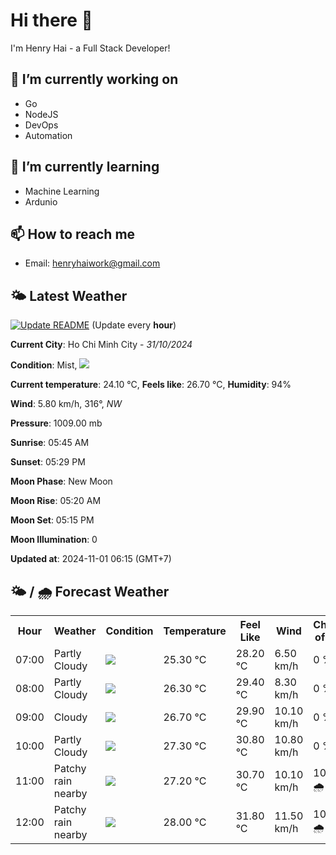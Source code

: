 # Hi there 👋

I'm Henry Hai - a Full Stack Developer!

## 🔭 I’m currently working on

- Go
- NodeJS
- DevOps
- Automation

## 🌱 I’m currently learning

- Machine Learning
- Ardunio

## 📫 How to reach me

- Email: <henryhaiwork@gmail.com>

## 🌤️ Latest Weather
[![Update README](https://github.com/henry0hai/henry0hai/actions/workflows/udpateReadme.yml/badge.svg)](https://github.com/henry0hai/henry0hai/actions/workflows/udpateReadme.yml)
(Update every **hour**)
<!-- CURRENT_WEATHER:START -->
**Current City**: Ho Chi Minh City - *31/10/2024*

**Condition**: Mist, <img src="https://cdn.weatherapi.com/weather/64x64/day/143.png"/>

**Current temperature**: 24.10 °C, **Feels like**: 26.70 °C, **Humidity**: 94%

**Wind**: 5.80 km/h, 316°, *NW*

**Pressure**: 1009.00 mb

**Sunrise**: 05:45 AM

**Sunset**: 05:29 PM

**Moon Phase**: New Moon

**Moon Rise**: 05:20 AM

**Moon Set**: 05:15 PM

**Moon Illumination**: 0

**Updated at**: 2024-11-01 06:15 (GMT+7)<!-- CURRENT_WEATHER:END -->

## 🌤️ / 🌧️ Forecast Weather
<!-- FORECAST_WEATHER:START -->
<table>
		<tr>
			<th>Hour</th>
			<th>Weather</th>
			<th>Condition</th>
			<th>Temperature</th>
			<th>Feel Like</th>
			<th>Wind</th>
			<th>Chance of Rain</th>
		</tr>
				<tr>
					<td>07:00</td>
					<td>Partly Cloudy </td>
					<td><img src='https://cdn.weatherapi.com/weather/64x64/day/116.png'/></td>
					<td>25.30 °C</td>
					<td>28.20 °C</td>
					<td>6.50 km/h</td>
					<td>0 %</td>
				</tr>
				<tr>
					<td>08:00</td>
					<td>Partly Cloudy </td>
					<td><img src='https://cdn.weatherapi.com/weather/64x64/day/116.png'/></td>
					<td>26.30 °C</td>
					<td>29.40 °C</td>
					<td>8.30 km/h</td>
					<td>0 %</td>
				</tr>
				<tr>
					<td>09:00</td>
					<td>Cloudy </td>
					<td><img src='https://cdn.weatherapi.com/weather/64x64/day/119.png'/></td>
					<td>26.70 °C</td>
					<td>29.90 °C</td>
					<td>10.10 km/h</td>
					<td>0 %</td>
				</tr>
				<tr>
					<td>10:00</td>
					<td>Partly Cloudy </td>
					<td><img src='https://cdn.weatherapi.com/weather/64x64/day/116.png'/></td>
					<td>27.30 °C</td>
					<td>30.80 °C</td>
					<td>10.80 km/h</td>
					<td>0 %</td>
				</tr>
				<tr>
					<td>11:00</td>
					<td>Patchy rain nearby</td>
					<td><img src='https://cdn.weatherapi.com/weather/64x64/day/176.png'/></td>
					<td>27.20 °C</td>
					<td>30.70 °C</td>
					<td>10.10 km/h</td>
					<td>100 % 🌧️</td>
				</tr>
				<tr>
					<td>12:00</td>
					<td>Patchy rain nearby</td>
					<td><img src='https://cdn.weatherapi.com/weather/64x64/day/176.png'/></td>
					<td>28.00 °C</td>
					<td>31.80 °C</td>
					<td>11.50 km/h</td>
					<td>100 % 🌧️</td>
				</tr>
</table>
<!-- FORECAST_WEATHER:END -->
